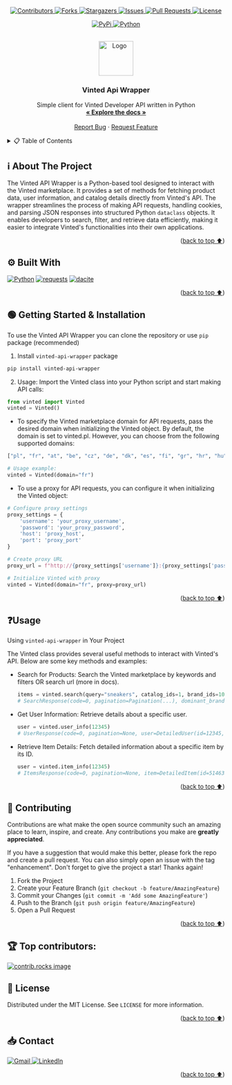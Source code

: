 <a name="readme-top"></a>


<!-- PROJECT SHIELDS -->
<p align="center">
  <a href="https://github.com/Pawikoski/vinted-api-wrapper/graphs/contributors">
    <img src="https://img.shields.io/github/contributors/Pawikoski/vinted-api-wrapper.svg?style=for-the-badge" alt="Contributors">
  </a>
  <a href="https://github.com/Pawikoski/vinted-api-wrapper/network/members">
    <img src="https://img.shields.io/github/forks/Pawikoski/vinted-api-wrapper.svg?style=for-the-badge" alt="Forks">
  </a>
  <a href="https://github.com/Pawikoski/vinted-api-wrapper/stargazers">
    <img src="https://img.shields.io/github/stars/Pawikoski/vinted-api-wrapper.svg?style=for-the-badge" alt="Stargazers">
  </a>
  <a href="https://github.com/Pawikoski/vinted-api-wrapper/issues">
    <img src="https://img.shields.io/github/issues/Pawikoski/vinted-api-wrapper.svg?style=for-the-badge" alt="Issues">
  </a>
  <a href="https://github.com/Pawikoski/vinted-api-wrapper/pulls">
    <img src="https://img.shields.io/github/issues-pr/Pawikoski/vinted-api-wrapper?style=for-the-badge" alt="Pull Requests">
  </a>
  <a href="https://github.com/Pawikoski/vinted-api-wrapper/blob/master/LICENSE">
    <img src="https://img.shields.io/github/license/Pawikoski/vinted-api-wrapper.svg?style=for-the-badge" alt="License">
  </a>
</p>

<p align="center">
  <a href="https://pypi.org/project/vinted-api-wrapper/">
    <img src="https://img.shields.io/pypi/v/vinted-api-wrapper?style=for-the-badge" alt="PyPi">
  </a>
  <a href="https://www.python.org/downloads/">
    <img src="https://img.shields.io/badge/python-3.10%2B-blue?style=for-the-badge" alt="Python">
  </a>
</p>



<!-- PROJECT LOGO -->
<br />
<div align="center">
  <a href="https://github.com/Pawikoski/vinted-api-wrapper">
    <img src="images/image.png" alt="Logo" height="80">
  </a>

<h3 align="center">Vinted Api Wrapper</h3>

  <p align="center">
    Simple client for Vinted Developer API written in Python
    <br />
    <a href="https://github.com/Pawikoski/vinted-api-wrapper"><strong>« Explore the docs »</strong></a>
    <br />
    <br />
    <a href="https://github.com/Pawikoski/vinted-api-wrapper/issues/new?labels=bug&template=bug-report---.md">Report Bug</a>
    ·
    <a href="https://github.com/Pawikoski/vinted-api-wrapper/issues/new?labels=enhancement&template=feature-request---.md">Request Feature</a>
  </p>
</div>



<!-- TABLE OF CONTENTS -->
<details>
  <summary>📋 Table of Contents</summary>
  <ol>
    <li>
      <a href="#about-the-project">About The Project</a>
      <ul>
        <li><a href="#built-with">Built With</a></li>
      </ul>
    </li>
    <li>
      <a href="#getting-started">Getting Started</a>
      <ul>
        <li><a href="#prerequisites">Prerequisites</a></li>
        <li><a href="#installation">Installation</a></li>
      </ul>
    </li>
    <li><a href="#usage">Usage</a></li>
    <li><a href="#contributing">Contributing</a></li>
    <li><a href="#license">License</a></li>
    <li><a href="#contact">Contact</a></li>
  </ol>
</details>



<!-- ABOUT THE PROJECT -->
## ℹ️ About The Project

The Vinted API Wrapper is a Python-based tool designed to interact with the Vinted marketplace. It provides a set of methods for fetching product data, user information, and catalog details directly from Vinted's API. The wrapper streamlines the process of making API requests, handling cookies, and parsing JSON responses into structured Python `dataclass` objects. It enables developers to search, filter, and retrieve data efficiently, making it easier to integrate Vinted's functionalities into their own applications.

<p align="right">(<a href="#readme-top">back to top ⬆️</a>)</p>



## ⚙️ Built With

[![Python][Python]][Python-url]
[![requests][requests]][requests-url]
[![dacite][dacite]][dacite-url]

<p align="right">(<a href="#readme-top">back to top ⬆️</a>)</p>



<!-- GETTING STARTED -->
## 🟢 Getting Started & Installation

To use the Vinted API Wrapper you can clone the repository or use `pip` package (recommended)

1. Install `vinted-api-wrapper` package
```sh
pip install vinted-api-wrapper
```
2. Usage: Import the Vinted class into your Python script and start making API calls:
```python
from vinted import Vinted
vinted = Vinted()
```
* To specify the Vinted marketplace domain for API requests, pass the desired domain when initializing the Vinted object. By default, the domain is set to vinted.pl. However, you can choose from the following supported domains:
```python
["pl", "fr", "at", "be", "cz", "de", "dk", "es", "fi", "gr", "hr", "hu", "it", "lt", "lu", "nl", "pt", "ro", "se", "sk", "co.uk", "com"]

# Usage example:
vinted = Vinted(domain="fr")
```

* To use a proxy for API requests, you can configure it when initializing the Vinted object:
```python
# Configure proxy settings
proxy_settings = {
    'username': 'your_proxy_username',
    'password': 'your_proxy_password',
    'host': 'proxy_host',
    'port': 'proxy_port'
}

# Create proxy URL
proxy_url = f"http://{proxy_settings['username']}:{proxy_settings['password']}@{proxy_settings['host']}:{proxy_settings['port']}"

# Initialize Vinted with proxy
vinted = Vinted(domain="fr", proxy=proxy_url)
```

<p align="right">(<a href="#readme-top">back to top ⬆️</a>)</p>



<!-- USAGE EXAMPLES -->
## ❓Usage

Using `vinted-api-wrapper` in Your Project

The Vinted class provides several useful methods to interact with Vinted's API. Below are some key methods and examples:

* Search for Products: Search the Vinted marketplace by keywords and filters OR search url (more in docs).
    ```python
    items = vinted.search(query="sneakers", catalog_ids=1, brand_ids=100)
    # SearchResponse(code=0, pagination=Pagination(...), dominant_brand=DominantBrand(...), items=[Item(id=1234567890, title='Nike shoes', price='35.0', is_visible=True, discount=None, brand_title='Nike', user=User(id=987654, login='foobar', ...more), url='https://www.vinted.pl/items/1234567890-nike-shoes', promoted=False, photo=ItemPhoto(...), favourite_count=0, service_fee='4.65', total_item_price='39.65', view_count=0, content_source='search',, search_tracking_params=SearchParams(...)), Item(...)], search_tracking_params=SearchTrackingParams(...)
    ```
* Get User Information: Retrieve details about a specific user.
    ```python
    user = vinted.user_info(12345)
    # UserResponse(code=0, pagination=None, user=DetailedUser(id=12345, anon_id='xyz123', login='foobar', real_name=None, email=None, birthday=None, item_count=70, given_item_count=20, taken_item_count=5, followers_count=4, following_count=15, following_brands_count=1, positive_feedback_count=8, neutral_feedback_count=0, negative_feedback_count=0, ...more))
    ```
* Retrieve Item Details: Fetch detailed information about a specific item by its ID.

    ```python
    user = vinted.item_info(12345)
    # ItemsResponse(code=0, pagination=None, item=DetailedItem(id=5146387299, title='New Rock 38 38,5 buty na platformie nowe goth punk', brand_id=432, size_id=58, status_id=6, user_id=124343433, ...more))
    ```

<!-- TODO: _For more examples, please refer to the [Documentation](https://example.com)_ -->

<p align="right">(<a href="#readme-top">back to top ⬆️</a>)</p>



<!-- CONTRIBUTING -->
## 🌱 Contributing

Contributions are what make the open source community such an amazing place to learn, inspire, and create. Any contributions you make are **greatly appreciated**.

If you have a suggestion that would make this better, please fork the repo and create a pull request. You can also simply open an issue with the tag "enhancement".
Don't forget to give the project a star! Thanks again!

1. Fork the Project
2. Create your Feature Branch (`git checkout -b feature/AmazingFeature`)
3. Commit your Changes (`git commit -m 'Add some AmazingFeature'`)
4. Push to the Branch (`git push origin feature/AmazingFeature`)
5. Open a Pull Request

<p align="right">(<a href="#readme-top">back to top ⬆️</a>)</p>

## 🏆 Top contributors:

<a href="https://github.com/pawikoski/vinted-api-wrapper/graphs/contributors">
  <img src="https://contrib.rocks/image?repo=pawikoski/vinted-api-wrapper" alt="contrib.rocks image" />
</a>



<!-- LICENSE -->
## 📜 License

Distributed under the MIT License. See `LICENSE` for more information.

<p align="right">(<a href="#readme-top">back to top ⬆️</a>)</p>



<!-- CONTACT -->
## 📥 Contact
  
<a href="mailto:pawikoski@gmail.com">
    <img src="https://img.shields.io/badge/Gmail-D14836?style=for-the-badge&logo=gmail&logoColor=white" alt="Gmail">
</a>
<a href="https://linkedin.com/in/paweł-stawikowski">
    <img src="https://img.shields.io/badge/-LinkedIn-blue?style=for-the-badge&logo=Linkedin&logoColor=white" alt="LinkedIn">
</a>
<p align="right">(<a href="#readme-top">back to top ⬆️</a>)</p>




<!-- MARKDOWN LINKS & IMAGES -->
[contributors-shield]: https://img.shields.io/github/contributors/Pawikoski/vinted-api-wrapper.svg?style=for-the-badge
[contributors-url]: https://github.com/Pawikoski/vinted-api-wrapper/graphs/contributors
[forks-shield]: https://img.shields.io/github/forks/Pawikoski/vinted-api-wrapper.svg?style=for-the-badge
[forks-url]: https://github.com/Pawikoski/vinted-api-wrapper/network/members
[stars-shield]: https://img.shields.io/github/stars/Pawikoski/vinted-api-wrapper.svg?style=for-the-badge
[stars-url]: https://github.com/Pawikoski/vinted-api-wrapper/stargazers
[issues-shield]: https://img.shields.io/github/issues/Pawikoski/vinted-api-wrapper.svg?style=for-the-badge
[issues-url]: https://github.com/Pawikoski/vinted-api-wrapper/issues
[license-shield]: https://img.shields.io/github/license/Pawikoski/vinted-api-wrapper.svg?style=for-the-badge
[license-url]: https://github.com/Pawikoski/vinted-api-wrapper/blob/master/LICENSE
[linkedin-shield]: https://img.shields.io/badge/-LinkedIn-black.svg?style=for-the-badge&logo=linkedin&colorB=555
[linkedin-url]: https://linkedin.com/in/paweł-stawikowski
[product-image]: images/image.png
[Python]: https://img.shields.io/badge/python-000000?style=for-the-badge&logo=python&logoColor=white
[Python-url]: https://python.org/
[dacite]: https://img.shields.io/badge/dacite-20232A?style=for-the-badge&logo=github&logoColor=61DAFB
[dacite-url]: https://github.com/konradhalas/dacite
[requests]: https://img.shields.io/badge/requests-35495E?style=for-the-badge&logo=github&logoColor=4FC08D
[requests-url]: https://github.com/psf/requests
